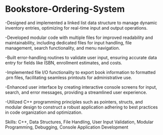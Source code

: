 # Bookstore-Ordering-System
-Designed and implemented a linked list data structure to manage dynamic inventory entries, optimizing for real-time input and output operations.

-Developed modular code with multiple files for improved readability and maintainability, including dedicated files for input handling, file management, search functionality, and menu navigation.

-Built error-handling routines to validate user input, ensuring accurate data entry for fields like ISBN, enrollment estimates, and costs.

-Implemented file I/O functionality to export book information to formatted .prn files, facilitating seamless printouts for administrative use.

-Enhanced user interface by creating interactive console screens for input, search, and error messages, providing a streamlined user experience.

-Utilized C++ programming principles such as pointers, structs, and modular design to construct a robust application adhering to best practices in code organization and optimization.

Skills: C++, Data Structures, File Handling, User Input Validation, Modular Programming, Debugging, Console Application Development

